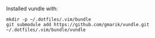 Installed vundle with:

	mkdir -p ~/.dotfiles/.vim/bundle
	git submodule add https://github.com/gmarik/vundle.git ~/.dotfiles/.vim/bundle/vundle
